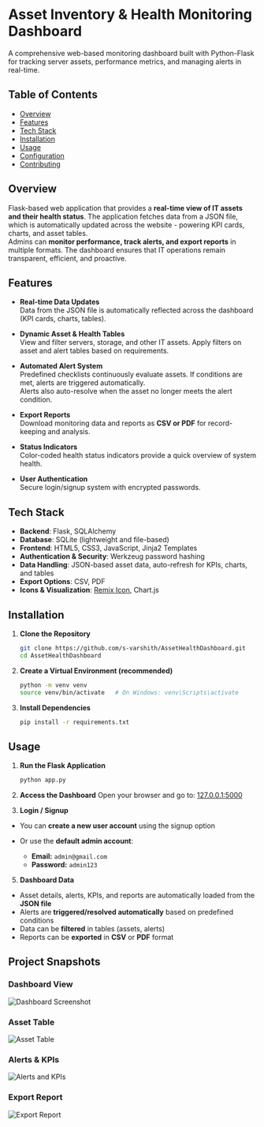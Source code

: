 
# Asset Inventory & Health Monitoring Dashboard

A comprehensive web-based monitoring dashboard built with Python-Flask for tracking server assets, performance metrics, and managing alerts in real-time.

## Table of Contents
- [Overview](#overview)
- [Features](#features)
- [Tech Stack](#tech-stack)
- [Installation](#installation)
- [Usage](#usage)
- [Configuration](#configuration)
- [Contributing](#contributing)

## Overview

Flask-based web application that provides a **real-time view of IT assets and their health status**. The application fetches data from a JSON file, which is automatically updated across the website - powering KPI cards, charts, and asset tables.  
Admins can **monitor performance, track alerts, and export reports** in multiple formats. The dashboard ensures that IT operations remain transparent, efficient, and proactive.

## Features

- **Real-time Data Updates**  
  Data from the JSON file is automatically reflected across the dashboard (KPI cards, charts, tables).

- **Dynamic Asset & Health Tables**  
  View and filter servers, storage, and other IT assets. Apply filters on asset and alert tables based on requirements.

- **Automated Alert System**  
  Predefined checklists continuously evaluate assets. If conditions are met, alerts are triggered automatically.  
  Alerts also auto-resolve when the asset no longer meets the alert condition.

- **Export Reports**  
  Download monitoring data and reports as **CSV or PDF** for record-keeping and analysis.

- **Status Indicators**  
  Color-coded health status indicators provide a quick overview of system health.

- **User Authentication**  
  Secure login/signup system with encrypted passwords.

## Tech Stack

- **Backend**: Flask, SQLAlchemy
- **Database**: SQLite (lightweight and file-based)  
- **Frontend**: HTML5, CSS3, JavaScript, Jinja2 Templates  
- **Authentication & Security**: Werkzeug password hashing  
- **Data Handling**: JSON-based asset data, auto-refresh for KPIs, charts, and tables  
- **Export Options**: CSV, PDF  
- **Icons & Visualization**: [Remix Icon](https://remixicon.com/), Chart.js

## Installation

1. **Clone the Repository**
   ```bash
   git clone https://github.com/s-varshith/AssetHealthDashboard.git
   cd AssetHealthDashboard

2. **Create a Virtual Environment (recommended)**
   ```bash
   python -m venv venv
   source venv/bin/activate   # On Windows: venv\Scripts\activate

3. **Install Dependencies**
   ```bash
   pip install -r requirements.txt

## Usage

1. **Run the Flask Application**
   ```bash
   python app.py
   
2. **Access the Dashboard**
   Open your browser and go to:
   [127.0.0.1:5000](http://127.0.0.1:5000)
   
4. **Login / Signup**

- You can **create a new user account** using the signup option  
- Or use the **default admin account**:

  - **Email:** `admin@gmail.com`  
  - **Password:** `admin123`  

5. **Dashboard Data**

- Asset details, alerts, KPIs, and reports are automatically loaded from the **JSON file**  
- Alerts are **triggered/resolved automatically** based on predefined conditions  
- Data can be **filtered** in tables (assets, alerts)  
- Reports can be **exported** in **CSV** or **PDF** format

## Project Snapshots

### Dashboard View
![Dashboard Screenshot](static/images/dashboard_preview.png)

### Asset Table
![Asset Table](static/images/asset_table.png)

### Alerts & KPIs
![Alerts and KPIs](static/images/alerts_kpi.png)

### Export Report
![Export Report](static/images/export_report.png)

    
